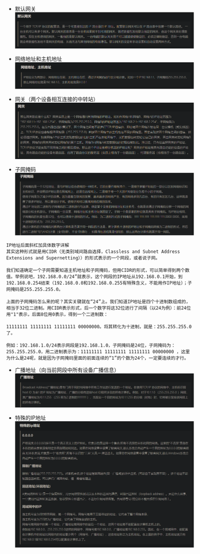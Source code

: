 - 默认网关  
![avatar](img/默认网关.PNG)

- 网络地址和主机地址  
![avatar](img/网络地址和主机地址.PNG)

- 网关（两个设备相互连接的中转站）
![avatar](img/网关.PNG)

- 子网掩码  
![avatar](img/子网掩码.PNG)
```text
IP地址后面斜杠加具体数字详解
其实这种形式就是用CIDR（无类别域间路由选择，Classless and Subnet Address Extensions and Supernetting））的形式表示的一个网段，或者说子网。

我们知道确定一个子网需要知道主机地址和子网掩码，但用CIDR的形式，可以简单得到两个数值。举例说吧，192.168.0.0/24”就表示，这个网段的IP地址从192.168.0.1开始，到192.168.0.254结束（192.168.0.0和192.168.0.255有特殊含义，不能用作IP地址）；子网掩码是255.255.255.0。

上面的子网掩码怎么来的呢？其实关键就在“24”上。我们知道IP地址是四个十进制数组成的，相当于32位二进制。用CIDR表示形式，后一个数字将这32位进行了间隔（以24为例）：前24位用"1"表示，后面8位用0表示，得到一个二进制数：

11111111 11111111 11111111 00000000。将其转化为十进制，就是：255.255.255.0了。

例如：192.168.1.0/24表示网段是192.168.1.0，子网掩码是24位，子网掩码为：255.255.255.0，用二进制表示为：11111111 11111111 11111111 00000000 ，这里为什么是24呢，就是因为子网掩码里面的前面连续的“1”的个数为24个，一定要连续的才行。
```


- 广播地址（向当前网段中所有设备广播信息）  
![avatar](img/广播地址.PNG)

- 特殊的IP地址  
![avatar](img/特殊的ip地址.PNG)